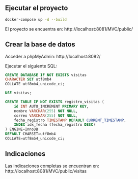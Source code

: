 ## Ejecutar el proyecto

```bash
docker-compose up -d --build
```

El proyecto se encuentra en: http://localhost:8081/MVC/public/

## Crear la base de datos

Acceder a phpMyAdmin: http://localhost:8082/

Ejecutar el siguiente SQL:

```sql
CREATE DATABASE IF NOT EXISTS visitas
CHARACTER SET utf8mb4
COLLATE utf8mb4_unicode_ci;

USE visitas;

CREATE TABLE IF NOT EXISTS registro_visitas (
    id INT AUTO_INCREMENT PRIMARY KEY,
    nombre VARCHAR(255) NOT NULL,
    correo VARCHAR(255) NOT NULL,
    fecha_registro TIMESTAMP DEFAULT CURRENT_TIMESTAMP,
    INDEX idx_fecha (fecha_registro DESC)
) ENGINE=InnoDB
DEFAULT CHARSET=utf8mb4
COLLATE=utf8mb4_unicode_ci;
```

## Indicaciones

Las indicaciones completas se encuentran en: http://localhost:8081/MVC/public/visitas